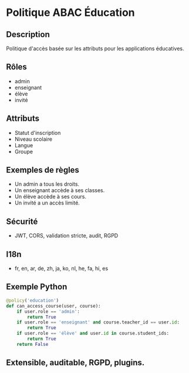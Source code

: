 # Politique ABAC Éducation

## Description
Politique d'accès basée sur les attributs pour les applications éducatives.

## Rôles
- admin
- enseignant
- élève
- invité

## Attributs
- Statut d'inscription
- Niveau scolaire
- Langue
- Groupe

## Exemples de règles
- Un admin a tous les droits.
- Un enseignant accède à ses classes.
- Un élève accède à ses cours.
- Un invité a un accès limité.

## Sécurité
- JWT, CORS, validation stricte, audit, RGPD

## I18n
- fr, en, ar, de, zh, ja, ko, nl, he, fa, hi, es

## Exemple Python
```python
@policy('education')
def can_access_course(user, course):
    if user.role == 'admin':
        return True
    if user.role == 'enseignant' and course.teacher_id == user.id:
        return True
    if user.role == 'élève' and user.id in course.student_ids:
        return True
    return False
```

## Extensible, auditable, RGPD, plugins.
